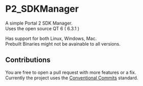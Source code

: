# P2_SDKManager

A simple Portal 2 SDK Manager.   
Uses the open source QT 6 ( 6.3.1 )
   
Has support for both Linux, Windows, Mac.   
Prebuilt Binaries might not be avainable to all versions.   

## Contributions
You are free to open a pull request with more features or a fix.   
Currently the project uses the [Conventional Commits](https://www.conventionalcommits.org/en/v1.0.0-beta.2/) standard.
